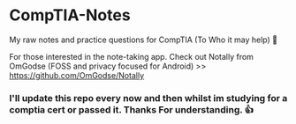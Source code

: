 # CompTIA-Notes
My raw notes and practice questions for CompTIA (To Who it may help) 🙏

For those interested in the note-taking app. Check out Notally from OmGodse (FOSS and privacy focused for Android) >> https://github.com/OmGodse/Notally

### I'll update this repo every now and then whilst im studying for a comptia cert or passed it. Thanks For understanding. 👍
